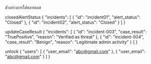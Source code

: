 ตัวอย่างการใส่หลายเคส



closedAlertStatus
{
  "incidents": [
    {
      "id": "incident01",
      "alert_status": "Closed"
    },
    {
      "id": "incident02",
      "alert_status": "Closed"
    }
  ]
}



updateCaseResult
{
  "incidents": [
    {
      "id": "incident-003",
      "case_result": "TruePositive",
      "reason": "Verified as threat"
    },
    {
      "id": "incident-004",
      "case_result": "Benign",
      "reason": "Legitimate admin activity"
    }
  ]
}



unlock
{
  "users": [
    {
      "user_email": "abc@gmail.com"
    },
    {
     "user_email": "abc@gmail.com"
    }
  ]
}
